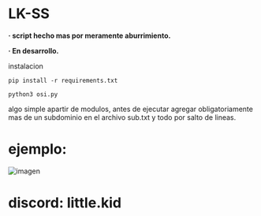 # LK-SS

**· script hecho mas por meramente aburrimiento.**

**· En desarrollo.**

instalacion

```
pip install -r requirements.txt
```
```
python3 osi.py
```
algo simple apartir de modulos, antes de ejecutar agregar obligatoriamente mas de un subdominio en el archivo sub.txt y todo por salto de lineas.

# ejemplo:

![imagen](https://github.com/vixho69/Check-sub-domains/assets/133933012/472600ce-4671-4a1e-b309-f742da2034ad)


# discord: little.kid
